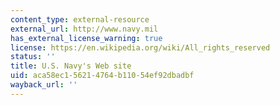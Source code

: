 ```yaml
---
content_type: external-resource
external_url: http://www.navy.mil
has_external_license_warning: true
license: https://en.wikipedia.org/wiki/All_rights_reserved
status: ''
title: U.S. Navy's Web site
uid: aca58ec1-5621-4764-b110-54ef92dbadbf
wayback_url: ''
---
```

